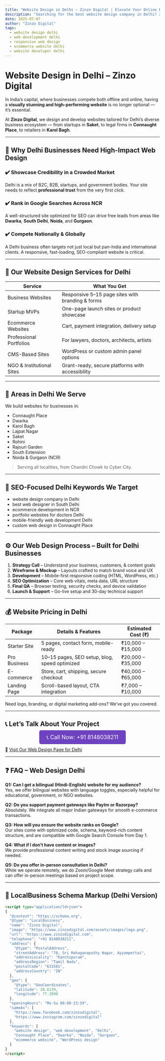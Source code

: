 ```yaml
---
title: "Website Design in Delhi – Zinzo Digital | Elevate Your Online Brand"
description: "Searching for the best website design company in Delhi? Zinzo Digital creates responsive, SEO-friendly websites for businesses, professionals, and startups."
date: 2025-07-07
author: "Zinzo Digital"
tags:
  - website design delhi
  - web development delhi
  - responsive web design
  - ecommerce website delhi
  - website developer delhi
---
```


# Website Design in Delhi – Zinzo Digital

In India’s capital, where businesses compete both offline and online, having a **visually stunning and high-performing website** is no longer optional — it’s essential.

At **Zinzo Digital**, we design and develop websites tailored for Delhi’s diverse business ecosystem — from startups in **Saket**, to legal firms in **Connaught Place**, to retailers in **Karol Bagh**.

---

## 🌆 Why Delhi Businesses Need High-Impact Web Design

### ✔️ Showcase Credibility in a Crowded Market  
Delhi is a mix of B2C, B2B, startups, and government bodies. Your site needs to reflect **professional trust** from the very first click.

### ✔️ Rank in Google Searches Across NCR  
A well-structured site optimized for SEO can drive free leads from areas like **Dwarka**, **South Delhi**, **Noida**, and **Gurgaon**.

### ✔️ Compete Nationally & Globally  
A Delhi business often targets not just local but pan-India and international clients. A responsive, fast-loading, SEO-compliant website is critical.

---

## 💼 Our Website Design Services for Delhi

| Service                     | What You Get                                       |
|-----------------------------|----------------------------------------------------|
| Business Websites           | Responsive 5–15 page sites with branding & forms   |
| Startup MVPs                | One-page launch sites or product showcase          |
| Ecommerce Websites          | Cart, payment integration, delivery setup          |
| Professional Portfolios     | For lawyers, doctors, architects, artists          |
| CMS-Based Sites             | WordPress or custom admin panel options            |
| NGO & Institutional Sites   | Grant-ready, secure platforms with accessibility   |

---

## 📍 Areas in Delhi We Serve

We build websites for businesses in:

- Connaught Place  
- Dwarka  
- Karol Bagh  
- Lajpat Nagar  
- Saket  
- Rohini  
- Rajouri Garden  
- South Extension  
- Noida & Gurgaon (NCR)  

> Serving all localities, from Chandni Chowk to Cyber City.

---

## 🎯 SEO-Focused Delhi Keywords We Target

- website design company in Delhi  
- best web designer in South Delhi  
- ecommerce development in NCR  
- portfolio websites for doctors Delhi  
- mobile-friendly web development Delhi  
- custom web design in Connaught Place  

---

## ⚙️ Our Web Design Process – Built for Delhi Businesses

1. **Strategy Call** – Understand your business, customers, & content goals  
2. **Wireframe & Mockup** – Layouts crafted to match brand voice and UX  
3. **Development** – Mobile-first responsive coding (HTML, WordPress, etc.)  
4. **SEO Optimization** – Core web vitals, meta data, URL structure  
5. **Final QA** – Browser testing, security checks, and device validation  
6. **Launch & Support** – Go-live setup and 30-day technical support

---

## 💰 Website Pricing in Delhi

| Package         | Details & Features                                 | Estimated Cost (₹)     |
|------------------|----------------------------------------------------|-------------------------|
| Starter Site     | 5 pages, contact form, mobile-ready                | ₹10,000 – ₹15,000       |
| Pro Business     | 10–15 pages, SEO setup, blog, speed optimized     | ₹20,000 – ₹35,000       |
| E-commerce       | Store, cart, shipping, secure checkout             | ₹40,000 – ₹65,000       |
| Landing Page     | Scroll-based layout, CTA integration               | ₹7,000 – ₹10,000        |

Need logo, branding, or digital marketing add-ons? We’ve got you covered.

---

## 📞 Let’s Talk About Your Project

<div style="text-align:center; margin: 20px 0;">
  <a href="tel:+918148038211" style="background-color:#6f42c1; color:white; padding:12px 24px; border-radius:6px; text-decoration:none; font-size:18px;">
    📞 Call Now: +91 8148038211
  </a>
</div>

🔗 [Visit Our Web Design Page for Delhi](https://www.zinzodigital.com/web-design-delhi.html)

---

## ❓ FAQ – Web Design Delhi

**Q1: Can I get a bilingual (Hindi-English) website for my audience?**  
Yes, we offer bilingual websites with language toggles, especially helpful for educational, government, or NGO websites.

**Q2: Do you support payment gateways like Paytm or Razorpay?**  
Absolutely. We integrate all major Indian gateways for smooth e-commerce transactions.

**Q3: How will you ensure the website ranks on Google?**  
Our sites come with optimized code, schema, keyword-rich content structure, and are compatible with Google Search Console from Day 1.

**Q4: What if I don’t have content or images?**  
We provide professional content writing and stock image sourcing if needed.

**Q5: Do you offer in-person consultation in Delhi?**  
While we operate remotely, we do Zoom/Google Meet strategy calls and can offer in-person meetings based on project scope.

---

## 🧾 LocalBusiness Schema Markup (Delhi Version)

```html
<script type="application/ld+json">
{
  "@context": "https://schema.org",
  "@type": "LocalBusiness",
  "name": "Zinzo Digital",
  "image": "https://www.zinzodigital.com/assets/images/logo.png",
  "url": "https://www.zinzodigital.com",
  "telephone": "+91 8148038211",
  "address": {
    "@type": "PostalAddress",
    "streetAddress": "78, Sri Mahaganapathy Nagar, Ayyampettai",
    "addressLocality": "Kanchipuram",
    "addressRegion": "Tamil Nadu",
    "postalCode": "631501",
    "addressCountry": "IN"
  },
  "geo": {
    "@type": "GeoCoordinates",
    "latitude": 28.6139,
    "longitude": 77.2090
  },
  "openingHours": "Mo-Su 00:00-23:59",
  "sameAs": [
    "https://www.facebook.com/zinzodigital",
    "https://www.instagram.com/zinzodigital"
  ],
  "keywords": [
    "website design", "web development", "Delhi", 
    "Connaught Place", "Dwarka", "Noida", "Gurgaon",
    "ecommerce website", "WordPress design"
  ]
}
</script>
